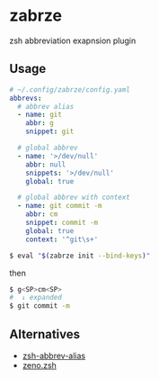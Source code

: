 # zabrze

zsh abbreviation exapnsion plugin

## Usage

```yaml
# ~/.config/zabrze/config.yaml
abbrevs:
  # abbrev alias
  - name: git
    abbr: g
    snippet: git

  # global abbrev
  - name: '>/dev/null'
    abbr: null
    snippets: '>/dev/null'
    global: true

  # global abbrev with context
  - name: git commit -m
    abbr: cm
    snippet: commit -m
    global: true
    context: '^git\s+'
```

```zsh
$ eval "$(zabrze init --bind-keys)"
```

then

```zsh
$ g<SP>cm<SP>
#  ↓ expanded
$ git commit -m 
```

## Alternatives

- [zsh-abbrev-alias](https://github.com/momo-lab/zsh-abbrev-alias)
- [zeno.zsh](https://github.com/yuki-yano/zeno.zsh)
